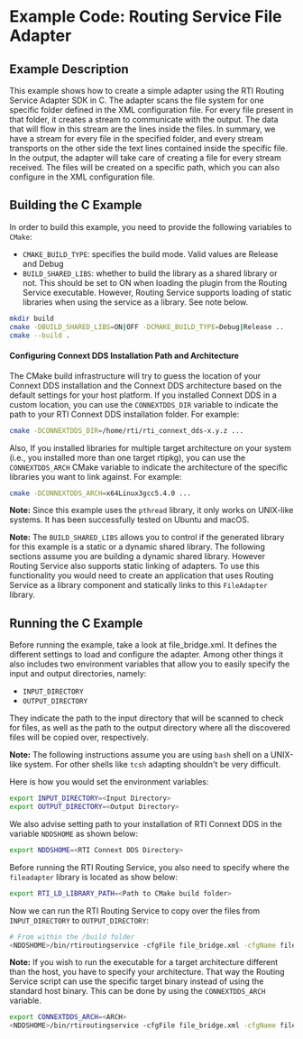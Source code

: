 # Example Code: Routing Service File Adapter

## Example Description

This example shows how to create a simple adapter using the RTI Routing Service
Adapter SDK in C. The adapter scans the file system for one specific folder
defined in the XML configuration file. For every file present in that folder,
it creates a stream to communicate with the output. The data that will flow in
this stream are the lines inside the files. In summary, we have a stream for
every file in the specified folder, and every stream transports on the other
side the text lines contained inside the specific file. In the output, the
adapter will take care of creating a file for every stream received. The files
will be created on a specific path, which you can also configure in the XML
configuration file.

## Building the C Example

In order to build this example, you need to provide the following variables to
`CMake`:

- `CMAKE_BUILD_TYPE`: specifies the build mode. Valid values are Release and 
  Debug
- `BUILD_SHARED_LIBS`: whether to build the library as a shared library or not.
  This should be set to ON when loading the plugin from the Routing Service
  executable. However, Routing Service supports loading of static libraries when
  using the service as a library. See note below.

```bash
mkdir build
cmake -DBUILD_SHARED_LIBS=ON|OFF -DCMAKE_BUILD_TYPE=Debug|Release ..
cmake --build .
```

#### Configuring Connext DDS Installation Path and Architecture

The CMake build infrastructure will try to guess the location of your Connext
DDS installation and the Connext DDS architecture based on the default settings
for your host platform. If you installed Connext DDS in a custom location, you
can use the `CONNEXTDDS_DIR` variable to indicate the path to your RTI Connext 
DDS installation folder. For example:

```sh
cmake -DCONNEXTDDS_DIR=/home/rti/rti_connext_dds-x.y.z ...
```

Also, If you installed libraries for multiple target architecture on your system
(i.e., you installed more than one target rtipkg), you can use the
`CONNEXTDDS_ARCH` CMake variable to indicate the architecture of the specific 
libraries you want to link against. For example:

```sh
cmake -DCONNEXTDDS_ARCH=x64Linux3gcc5.4.0 ...
```

**Note:** Since this example uses the `pthread` library, it only works on
UNIX-like systems. It has been successfully tested on Ubuntu and macOS.

**Note:** The `BUILD_SHARED_LIBS` allows you to control if the generated library
for this example is a static or a dynamic shared library. The following sections
assume you are building a dynamic shared library. However Routing Service also
supports static linking of adapters. To use this functionality you would need to
create an application that uses Routing Service as a library component and
statically links to this `FileAdapter` library.

## Running the C Example

Before running the example, take a look at file_bridge.xml. It defines the
different settings to load and configure the adapter. Among other things it
also includes two environment variables that allow you to easily specify the
input and output directories, namely:

- `INPUT_DIRECTORY`
- `OUTPUT_DIRECTORY`

They indicate the path to the input directory that will be scanned to check for
files, as well as the path to the output directory where all the discovered
files will be copied over, respectively.

**Note:** The following instructions assume you are using `bash` shell on a
UNIX-like system. For other shells like `tcsh` adapting shouldn't be very
difficult.

Here is how you would set the environment variables:

```bash
export INPUT_DIRECTORY=<Input Directory>
export OUTPUT_DIRECTORY=<Output Directory>
```

We also advise setting path to your installation of RTI Connext DDS in the
variable `NDDSHOME` as shown below:

```bash
export NDDSHOME=<RTI Connext DDS Directory>
```

Before running the RTI Routing Service, you also need to specify where the
`fileadapter` library is located as show below:

```bash
export RTI_LD_LIBRARY_PATH=<Path to CMake build folder>
```

Now we can run the RTI Routing Service to copy over the files from
`INPUT_DIRECTORY` to `OUTPUT_DIRECTORY`:

```bash
# From within the /build folder
<NDDSHOME>/bin/rtiroutingservice -cfgFile file_bridge.xml -cfgName file_to_file
```

**Note:** If you wish to run the executable for a target architecture different
than the host, you have to specify your architecture. That way the Routing 
Service script can use the specific target binary instead of using the standard 
host binary. This can be done by using the `CONNEXTDDS_ARCH` variable.

```bash
export CONNEXTDDS_ARCH=<ARCH>
<NDDSHOME>/bin/rtiroutingservice -cfgFile file_bridge.xml -cfgName file_to_file
```